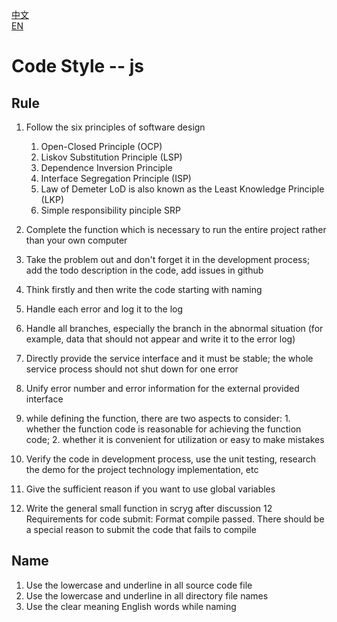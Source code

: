 [中文](./codestyle_js-cn.md)  
[EN](./codestyle_js.md)  
# Code Style -- js

## Rule 

1. Follow the six principles of software design 

   1. Open-Closed Principle (OCP) 
   2. Liskov Substitution Principle (LSP) 
   3. Dependence Inversion Principle 
   4. Interface Segregation Principle (ISP)
   5. Law of Demeter LoD is also known as the Least Knowledge Principle (LKP)
   6. Simple responsibility pinciple SRP

1. Complete the function which is necessary to run the entire project rather than your own computer
2. Take the problem out and don't forget it in the development process; add the todo description in the code, add issues in github
3. Think firstly and then write the code starting with naming 
4. Handle each error and log it to the log 
5. Handle all branches, especially the branch in the abnormal situation (for example, data that should not appear and write it to the error log) 
6. Directly provide the service interface and it must be stable; the whole service process should not shut down for one error
7. Unify error number and error information for the external provided interface
8. while defining the function, there are two aspects to consider: 1. whether the function code is reasonable for achieving the function code; 2. whether it is convenient for utilization or easy to make mistakes
9. Verify the code in development process, use the unit testing, research the demo for the project technology implementation, etc
10. Give the sufficient reason if you want to use global variables 
11. Write the general small function in scryg after discussion
12 Requirements for code submit: Format compile passed. There should be a special reason to submit the code that fails to compile


## Name

1. Use the lowercase and underline in all source code file
2. Use the lowercase and underline in all directory file names
3. Use the clear meaning English words while naming
